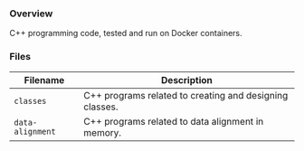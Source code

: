 ### Overview

C++ programming code, tested and run on Docker containers.

### Files

| Filename         | Description                                             |
|------------------|---------------------------------------------------------|
| `classes`        | C++ programs related to creating and designing classes. |
| `data-alignment` | C++ programs related to data alignment in memory.       |